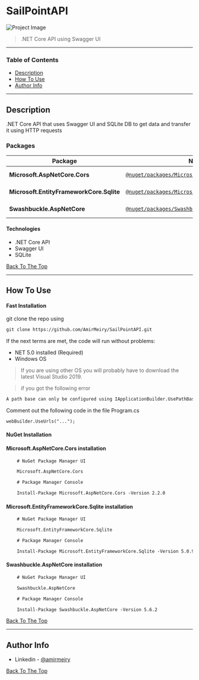 # SailPointAPI

![Project Image](https://media.ttmind.com/Media/tech/article_22_8-8-201810-19-28AM.jpg)

> .NET Core API using Swagger UI

---

### Table of Contents

- [Description](#description)
- [How To Use](#how-to-use)
- [Author Info](#author-info)

---

## Description

.NET Core API that uses Swagger UI and SQLite DB to get data and transfer it using HTTP requests

### Packages

| Package | NuGet Link | Version |
| ------- | ------- | ------- |
| **Microsoft.AspNetCore.Cors** | [`@nuget/packages/Microsoft.AspNetCore.Cors`](https://www.nuget.org/packages/Microsoft.AspNetCore.Cors/) | [![version](https://img.shields.io/badge/dependencies-up%20to%20date-brightgreen)](https://www.nuget.org/packages/Microsoft.AspNetCore.Cors/)
| **Microsoft.EntityFrameworkCore.Sqlite** | [`@nuget/packages/Microsoft.EntityFrameworkCore.Sqlite`](https://www.nuget.org/packages/Microsoft.EntityFrameworkCore.Sqlite/) | [![version](https://img.shields.io/badge/dependencies-up%20to%20date-brightgreen)](https://www.nuget.org/packages/Microsoft.EntityFrameworkCore.Sqlite/)
| **Swashbuckle.AspNetCore** | [`@nuget/packages/Swashbuckle.AspNetCore`](https://www.nuget.org/packages/Swashbuckle.AspNetCore/) | [![version](https://img.shields.io/badge/dependencies-up%20to%20date-brightgreen)](https://www.nuget.org/packages/Swashbuckle.AspNetCore/)


#### Technologies

- .NET Core API
- Swagger UI
- SQLite

[Back To The Top](#read-me-template)

---

## How To Use

#### Fast Installation

git clone the repo using
```html
git clone https://github.com/AmirMeiry/SailPointAPI.git
```

If the next terms are met, the code will run without problems:
- NET 5.0 installed (Required)
- Windows OS

> If you are using other OS you will probably have to download the latest Visual Studio 2019.

> if you got the following error
```html
A path base can only be configured using IApplicationBuilder.UsePathBase().
```
Comment out the following code in the file Program.cs
```html
webBuilder.UseUrls("...");
```


#### NuGet Installation

#### Microsoft.AspNetCore.Cors installation
```html
    # NuGet Package Manager UI

    Microsoft.AspNetCore.Cors

    # Package Manager Console

    Install-Package Microsoft.AspNetCore.Cors -Version 2.2.0
```

#### Microsoft.EntityFrameworkCore.Sqlite installation
```html
    # NuGet Package Manager UI

    Microsoft.EntityFrameworkCore.Sqlite

    # Package Manager Console

    Install-Package Microsoft.EntityFrameworkCore.Sqlite -Version 5.0.9
```

#### Swashbuckle.AspNetCore installation
```html
    # NuGet Package Manager UI

    Swashbuckle.AspNetCore

    # Package Manager Console

    Install-Package Swashbuckle.AspNetCore -Version 5.6.2
```

[Back To The Top](#read-me-template)

---

## Author Info

- Linkedin - [@amirmeiry](https://www.linkedin.com/in/amir-meiry-5aa2abb9/)

[Back To The Top](#read-me-template)
